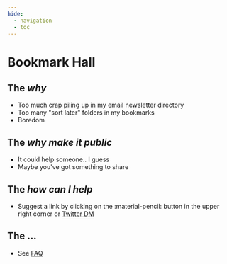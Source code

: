 ```yaml
---
hide:
  - navigation
  - toc
---
```

# Bookmark Hall

## The *why*
 - Too much crap piling up in my email newsletter directory
 - Too many "sort later" folders in my bookmarks
 - Boredom

## The *why make it public*
 - It could help someone.. I guess
 - Maybe you've got something to share

## The *how can I help*
 - Suggest a link by clicking on the :material-pencil: button in the upper right corner or [Twitter DM](https://twitter.com/finoozer)

## The ...
 - See [FAQ](https://Finoozer.github.io/bookmark-collection/faq)

